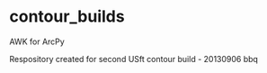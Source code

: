 contour_builds
==============

AWK for ArcPy

Respository created for second USft contour build - 20130906 bbq
